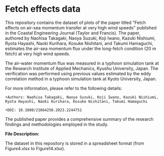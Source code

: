 # Fetch effects data
This repository contains the dataset of plots of the paper titled "Fetch effects on air-sea momentum transfer at very high wind speeds" published in the Coastal Engineering Journal (Taylor and Francis). The paper, authored by Naohisa Takagaki, Naoya Suzuki, Koji Iwano, Kazuki Nishiumi, Ryota Hayashi, Naoki Kurihara, Kosuke Nishitani, and Takumi Hamaguchi, estimates the air-sea momentum flux under the long-fetch condition (20 m fetch) at very high wind speeds.

The air-water momentum flux was measured in a typhoon simulation tank at the Research Institute of Applied Mechanics, Kyushu University, Japan. The verification was performed using previous values estimated by the eddy correlation method in a typhoon simulation tank at Kyoto University, Japan.


For more information, please refer to the following details:


    •Authors: Naohisa Takagaki, Naoya Suzuki, Koji Iwano, Kazuki Nishiumi, Ryota Hayashi, Naoki Kurihara, Kosuke Nishitani, Takumi Hamaguchi 

    •DOI: 10.1080/21664250.2023.2244751

The published paper provides a comprehensive summary of the research findings and methodologies employed in the study.

**File Description:**

The dataset in this repository is stored in a spreadsheet format (from Figure4.xlsx to Figure14.xlsx). 

